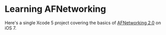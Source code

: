 Learning AFNetworking
=====================

Here's a single Xcode 5 project covering the basics of [AFNetworking 2.0](https://github.com/AFNetworking/AFNetworking#20) on iOS 7.


